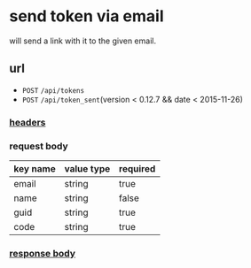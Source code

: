 # send token via email

will send a link with it to the given email.

## url

+ `POST` `/api/tokens`
+ `POST` `/api/token_sent`(version < 0.12.7 && date < 2015-11-26)

### [headers](../request/headers.html)

### request body

key name | value type | required
--- | --- | ---
email | string | true
name | string | false
guid | string | true
code | string | true

### [response body](../response.html)
